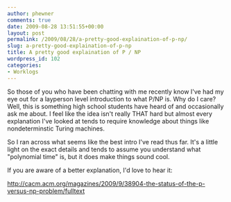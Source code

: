 ```yaml
---
author: phewner
comments: true
date: 2009-08-28 13:51:55+00:00
layout: post
permalink: /2009/08/28/a-pretty-good-explaination-of-p-np/
slug: a-pretty-good-explaination-of-p-np
title: A pretty good explaination of P / NP
wordpress_id: 102
categories:
- Worklogs
---
```


So those of you who have been chatting with me recently know I've had my eye out for a layperson level introduction to what P/NP is.  Why do I care?  Well, this is something high school students have heard of and occasionally ask me about.  I feel like the idea isn't really THAT hard but almost every explanation I've looked at tends to require knowledge about things like nondeterminstic Turing machines.

So I ran across what seems like the best intro I've read thus far.  It's a little light on the exact details and tends to assume you understand what "polynomial time" is, but it does make things sound cool.

If you are aware of a better explanation, I'd love to hear it:

http://cacm.acm.org/magazines/2009/9/38904-the-status-of-the-p-versus-np-problem/fulltext
